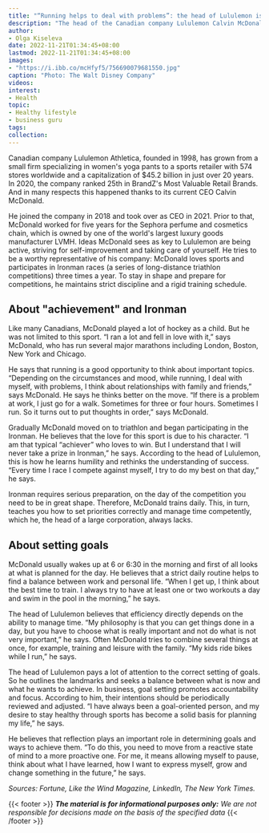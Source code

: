 ```yaml
---
title: "“Running helps to deal with problems”: the head of Lululemon is about sports"
description: "The head of the Canadian company Lululemon Calvin McDonald is a big fan of sports. He competes in one of the toughest competitions in the world, the Ironman triathlon series. Here's how he prepares for races and keeps motivated to train regularly."
author: 
- Olga Kiseleva
date: 2022-11-21T01:34:45+08:00
lastmod: 2022-11-21T01:34:45+08:00
images: 
- "https://i.ibb.co/mcHfyf5/756690079681550.jpg"
caption: "Photo: The Walt Disney Company"
videos:
interest:
- Health
topic:
- Healthy lifestyle
- business guru
tags:
collection:
---
```


Canadian company Lululemon Athletica, founded in 1998, has grown from a small firm specializing in women's yoga pants to a sports retailer with 574 stores worldwide and a capitalization of $45.2 billion in just over 20 years. In 2020, the company ranked 25th in BrandZ's Most Valuable Retail Brands. And in many respects this happened thanks to its current CEO Calvin McDonald.

He joined the company in 2018 and took over as CEO in 2021. Prior to that, McDonald worked for five years for the Sephora perfume and cosmetics chain, which is owned by one of the world's largest luxury goods manufacturer LVMH. Ideas McDonald sees as key to Lululemon are being active, striving for self-improvement and taking care of yourself. He tries to be a worthy representative of his company: McDonald loves sports and participates in Ironman races (a series of long-distance triathlon competitions) three times a year. To stay in shape and prepare for competitions, he maintains strict discipline and a rigid training schedule.

About "achievement" and Ironman
-------------------------------

Like many Canadians, McDonald played a lot of hockey as a child. But he was not limited to this sport. “I ran a lot and fell in love with it,” says McDonald, who has run several major marathons including London, Boston, New York and Chicago.

He says that running is a good opportunity to think about important topics. “Depending on the circumstances and mood, while running, I deal with myself, with problems, I think about relationships with family and friends,” says McDonald. He says he thinks better on the move. “If there is a problem at work, I just go for a walk. Sometimes for three or four hours. Sometimes I run. So it turns out to put thoughts in order,” says McDonald.

Gradually McDonald moved on to triathlon and began participating in the Ironman. He believes that the love for this sport is due to his character. “I am that typical “achiever” who loves to win. But I understand that I will never take a prize in Ironman,” he says. According to the head of Lululemon, this is how he learns humility and rethinks the understanding of success. “Every time I race I compete against myself, I try to do my best on that day,” he says.

Ironman requires serious preparation, on the day of the competition you need to be in great shape. Therefore, McDonald trains daily. This, in turn, teaches you how to set priorities correctly and manage time competently, which he, the head of a large corporation, always lacks.

About setting goals
-------------------

McDonald usually wakes up at 6 or 6:30 in the morning and first of all looks at what is planned for the day. He believes that a strict daily routine helps to find a balance between work and personal life. “When I get up, I think about the best time to train. I always try to have at least one or two workouts a day and swim in the pool in the morning,” he says.

The head of Lululemon believes that efficiency directly depends on the ability to manage time. “My philosophy is that you can get things done in a day, but you have to choose what is really important and not do what is not very important,” he says. Often McDonald tries to combine several things at once, for example, training and leisure with the family. “My kids ride bikes while I run,” he says.

The head of Lululemon pays a lot of attention to the correct setting of goals. So he outlines the landmarks and seeks a balance between what is now and what he wants to achieve. In business, goal setting promotes accountability and focus. According to him, their intentions should be periodically reviewed and adjusted. “I have always been a goal-oriented person, and my desire to stay healthy through sports has become a solid basis for planning my life,” he says.

He believes that reflection plays an important role in determining goals and ways to achieve them. “To do this, you need to move from a reactive state of mind to a more proactive one. For me, it means allowing myself to pause, think about what I have learned, how I want to express myself, grow and change something in the future,” he says.

_Sources: Fortune, Like the Wind Magazine, LinkedIn, The New York Times._

{{< footer >}}
_**The material is for informational purposes only:** We are not responsible for decisions made on the basis of the specified data_
{{< /footer >}}